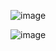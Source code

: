 ![image](https://user-images.githubusercontent.com/60442877/206935450-c8b85bf4-9d5e-4c39-9452-df25daf713fc.png)

![image](https://user-images.githubusercontent.com/60442877/207769427-1070ef01-2562-455b-8c95-0a9d25d22e23.png)
